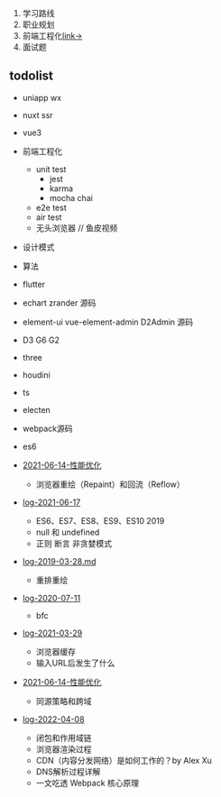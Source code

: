 1. 学习路线
2. 职业规划
3. 前端工程化[link->](./前端工程化.md)
4. 面试题


## todolist
- uniapp wx
- nuxt ssr
- vue3
- 前端工程化
    - unit test
        - jest
        - karma 
        - mocha chai
    - e2e test
    - air test
    - 无头浏览器 // 鱼皮视频
- 设计模式
- 算法
- flutter
- echart zrander 源码
- element-ui vue-element-admin D2Admin  源码
- D3 G6 G2
- three
- houdini
- ts
- electen
- webpack源码
- es6

- [2021-06-14-性能优化](./2021-06-14-性能优化.md)
    - 浏览器重绘（Repaint）和回流（Reflow）
- [log-2021-06-17](../../日志/2021/log-2021-06-17.md)  
    - ES6、ES7、ES8、ES9、ES10 2019
    - null 和 undefined
    - 正则 断言 非贪婪模式
- [log-2019-03-28.md](../../日志/2018-2019/log-2019-03-28.md)
  - 重排重绘
- [log-2020-07-11](../../日志/2020/log-2020-07-11.md)
    - bfc
- [log-2021-03-29](../../日志/2021/log-2021-03-29.md)
    - 浏览器缓存
    - 输入URL后发生了什么
- [2021-06-14-性能优化](./2021-06-14-性能优化.md)
    - 同源策略和跨域
- [log-2022-04-08](../../日志/2022/log-2022-04-08.md)
    - 闭包和作用域链
    - 浏览器渲染过程
    - CDN（内容分发网络）是如何工作的？by Alex Xu
    - DNS解析过程详解
    - 一文吃透 Webpack 核心原理
